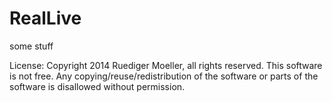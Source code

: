 RealLive
========

some stuff

License: Copyright 2014 Ruediger Moeller, all rights reserved. This software is not free. 
Any copying/reuse/redistribution of the software or parts of the software is disallowed without permission.
